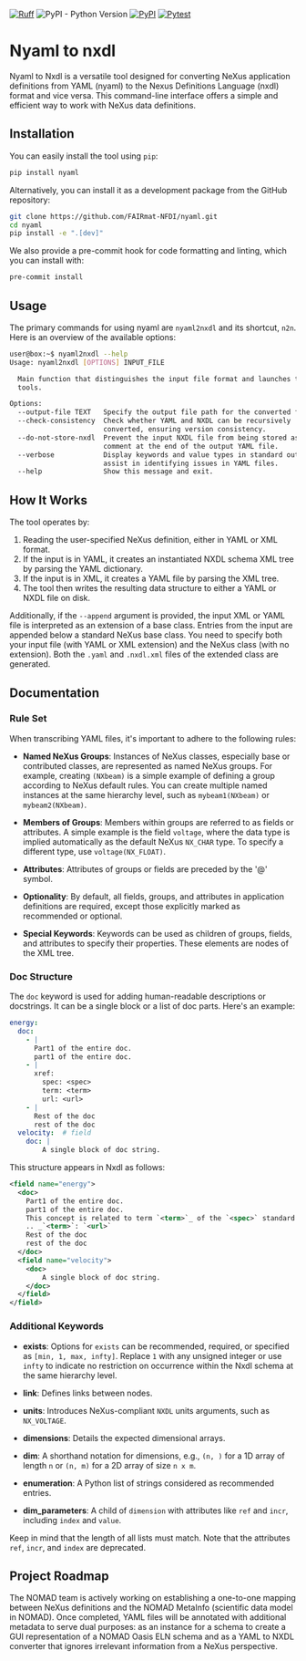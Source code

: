 [![Ruff](https://img.shields.io/endpoint?url=https://raw.githubusercontent.com/astral-sh/ruff/main/assets/badge/v2.json)](https://github.com/astral-sh/ruff) ![PyPI - Python Version](https://img.shields.io/pypi/pyversions/nyaml) [![PyPI](https://img.shields.io/pypi/v/nyaml)](https://pypi.org/project/nyaml/)  [![Pytest](https://github.com/FAIRmat-NFDI/nyaml/actions/workflows/pytest.yaml/badge.svg)](https://github.com/FAIRmat-NFDI/nyaml/actions/workflows/pytest.yaml)

# Nyaml to nxdl

Nyaml to Nxdl is a versatile tool designed for converting NeXus application definitions from YAML (nyaml) to the Nexus Definitions Language (nxdl) format and vice versa. This command-line interface offers a simple and efficient way to work with NeXus data definitions.

## Installation

You can easily install the tool using `pip`:

```bash
pip install nyaml
```

Alternatively, you can install it as a development package from the GitHub repository:

```bash
git clone https://github.com/FAIRmat-NFDI/nyaml.git
cd nyaml
pip install -e ".[dev]"
```

We also provide a pre-commit hook for code formatting and linting, which you can install with:

```bash
pre-commit install
```

## Usage

The primary commands for using nyaml are `nyaml2nxdl` and its shortcut, `n2n`. Here is an overview of the available options:

```bash
user@box:~$ nyaml2nxdl --help
Usage: nyaml2nxdl [OPTIONS] INPUT_FILE

  Main function that distinguishes the input file format and launches the
  tools.

Options:
  --output-file TEXT   Specify the output file path for the converted file.
  --check-consistency  Check whether YAML and NXDL can be recursively
                       converted, ensuring version consistency.
  --do-not-store-nxdl  Prevent the input NXDL file from being stored as a
                       comment at the end of the output YAML file.
  --verbose            Display keywords and value types in standard output to
                       assist in identifying issues in YAML files.
  --help               Show this message and exit.
```

## How It Works

The tool operates by:

1. Reading the user-specified NeXus definition, either in YAML or XML format.
2. If the input is in YAML, it creates an instantiated NXDL schema XML tree by parsing the YAML dictionary.
3. If the input is in XML, it creates a YAML file by parsing the XML tree.
4. The tool then writes the resulting data structure to either a YAML or NXDL file on disk.

Additionally, if the `--append` argument is provided, the input XML or YAML file is interpreted as an extension of a base class. Entries from the input are appended below a standard NeXus base class. You need to specify both your input file (with YAML or XML extension) and the NeXus class (with no extension). Both the `.yaml` and `.nxdl.xml` files of the extended class are generated.

## Documentation

### Rule Set

When transcribing YAML files, it's important to adhere to the following rules:

- **Named NeXus Groups**: Instances of NeXus classes, especially base or contributed classes, are represented as named NeXus groups. For example, creating `(NXbeam)` is a simple example of defining a group according to NeXus default rules. You can create multiple named instances at the same hierarchy level, such as `mybeam1(NXbeam)` or `mybeam2(NXbeam)`.

- **Members of Groups**: Members within groups are referred to as fields or attributes. A simple example is the field `voltage`, where the data type is implied automatically as the default NeXus `NX_CHAR` type. To specify a different type, use `voltage(NX_FLOAT)`.

- **Attributes**: Attributes of groups or fields are preceded by the '@' symbol.

- **Optionality**: By default, all fields, groups, and attributes in application definitions are required, except those explicitly marked as recommended or optional.

- **Special Keywords**: Keywords can be used as children of groups, fields, and attributes to specify their properties. These elements are nodes of the XML tree.

### Doc Structure

The `doc` keyword is used for adding human-readable descriptions or docstrings. It can be a single block or a list of doc parts. Here's an example:

```yaml
energy:
  doc:
    - |
      Part1 of the entire doc.
      part1 of the entire doc.
    - |
      xref:
        spec: <spec>
        term: <term>
        url: <url>
    - |
      Rest of the doc
      rest of the doc
  velocity:  # field
    doc: |
        A single block of doc string.
```

This structure appears in Nxdl as follows:

```xml
<field name="energy">
  <doc>
    Part1 of the entire doc.
    part1 of the entire doc.
    This concept is related to term `<term>`_ of the `<spec>` standard.
    .. _`<term>`: `<url>`
    Rest of the doc
    rest of the doc
  </doc>
  <field name="velocity">
    <doc>
        A single block of doc string.
    </doc>
  </field>
</field>
```

### Additional Keywords

- **exists**: Options for `exists` can be recommended, required, or specified as `[min, 1, max, infty]`. Replace `1` with any unsigned integer or use `infty` to indicate no restriction on occurrence within the Nxdl schema at the same hierarchy level.

- **link**: Defines links between nodes.

- **units**: Introduces NeXus-compliant `NXDL` units arguments, such as `NX_VOLTAGE`.

- **dimensions**: Details the expected dimensional arrays.

- **dim**: A shorthand notation for dimensions, e.g., `(n, )` for a 1D array of length `n` or `(n, m)` for a 2D array of size `n x m`.

- **enumeration**: A Python list of strings considered as recommended entries.

- **dim_parameters**: A child of `dimension` with attributes like `ref` and `incr`, including `index` and `value`.

Keep in mind that the length of all lists must match. Note that the attributes `ref`, `incr`, and `index` are deprecated.

## Project Roadmap

The NOMAD team is actively working on establishing a one-to-one mapping between NeXus definitions and the NOMAD MetaInfo (scientific data model in NOMAD). Once completed, YAML files will be annotated with additional metadata to serve dual purposes: as an instance for a schema to create a GUI representation of a NOMAD Oasis ELN schema and as a YAML to NXDL converter that ignores irrelevant information from a NeXus perspective.